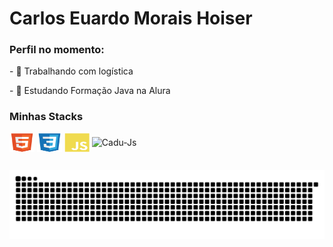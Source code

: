 # Carlos Euardo Morais Hoiser

<h3 align="left">Perfil no momento:</h3>
<p>- 🔭 Trabalhando com logística </p>
<p>- 🌱 Estudando Formação Java na Alura </p>

<h3 align="left">Minhas Stacks</h3>
<div tyle="display: inline_block">
  <img align="center" alt="Cadu-HTML" height="30" width="40" src="https://raw.githubusercontent.com/devicons/devicon/master/icons/html5/html5-original.svg">
  <img align="center" alt="Cadu-CSS" height="30" width="40" src="https://raw.githubusercontent.com/devicons/devicon/master/icons/css3/css3-original.svg">
  <img align="center" alt="Cadu-Js" height="30" width="40" src="https://raw.githubusercontent.com/devicons/devicon/master/icons/javascript/javascript-plain.svg">
  <img align="center" alt="Cadu-Js" height="30" width="40" src="https://raw.githubusercontent.com/marwin1991/profile-technology-icons/refs/heads/main/icons/java.png">
</div>

##

<picture align="center">
  <source media="(prefers-color-scheme: dark)" srcset="https://raw.githubusercontent.com/msdohko/msdohko/output/github-contribution-grid-snake-dark.svg">
  <source media="(prefers-color-scheme: light)" srcset="https://raw.githubusercontent.com/msdohko/msdohko/output/github-contribution-grid-snake-dark.svg">
  <img align="center" alt="github contribution grid snake animation" src="https://raw.githubusercontent.com/msdohko/msdohko/output/github-contribution-grid-snake.svg">
</picture>
<br><br>

